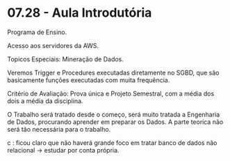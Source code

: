 # 07.28 - Aula Introdutória

Programa de Ensino.

Acesso aos servidores da AWS.

Topicos Especiais: Mineração de Dados.

Veremos Trigger e Procedures executadas diretamente no SGBD, que são basicamente funções executadas com muita frequência.

Critério de Avaliação: Prova única e Projeto Semestral, com a média dos dois a média da disciplina.

O Trabalho será tratado desde o começo, será muito tratada a Engenharia de Dados, procurando aprender em preparar os Dados. A parte teorica não será tão necessária para o trabalho.

c : ficou claro que não haverá grande foco em tratar banco de dados não relacional -> estudar por conta própria.